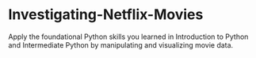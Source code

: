 # Investigating-Netflix-Movies
Apply the foundational Python skills you learned in Introduction to Python and Intermediate Python by manipulating and visualizing movie data.
